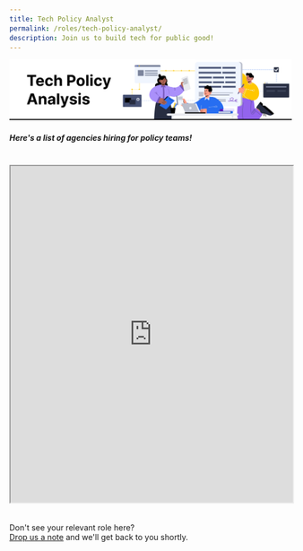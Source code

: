 ```yaml
---
title: Tech Policy Analyst
permalink: /roles/tech-policy-analyst/
description: Join us to build tech for public good!
---
```

![The Singapore Government is hiring. These are the agencies with Tech Policy job roles.](/images/Tech%20policy%20analyst.png)
##### Here's a list of agencies hiring for policy teams!
<br>
<iframe src="https://docs.google.com/spreadsheets/d/e/2PACX-1vRKeIHN2edATjW8zRU5HgoQ6UxtXEYtoeYa1PE2epVh4OlWr0fKP419IZieULRuMXWtNi5lseklG5br/pubhtml?gid=420130671&amp;single=true&amp;widget=true&amp;headers=false" width="100%" height="600"></iframe>

<br> Don't see your relevant role here? <br> [Drop us a note](https://go.gov.sg/buildforpublicgood) and we'll get back to you shortly.